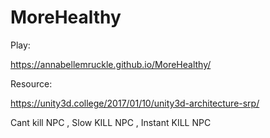 # MoreHealthy

Play:

https://annabellemruckle.github.io/MoreHealthy/

Resource:

https://unity3d.college/2017/01/10/unity3d-architecture-srp/

Cant kill NPC , Slow KILL NPC , Instant KILL NPC
